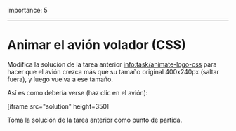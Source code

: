 importance: 5

---

# Animar el avión volador (CSS)

Modifica la solución de la tarea anterior <info:task/animate-logo-css> para hacer que el avión crezca más que su tamaño original 400x240px (saltar fuera), y luego vuelva a ese tamaño.

Así es como debería verse (haz clic en el avión):

[iframe src="solution" height=350]

Toma la solución de la tarea anterior como punto de partida.
